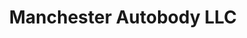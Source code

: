 ---
title: "Manchester Autobody LLC"
url: /manchester/manchester-autobody-llc/
shop: Autowerkstatt
---